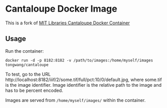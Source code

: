 # Cantaloupe Docker Image

This is a fork of [MIT Libraries Cantaloupe Docker Container](https://github.com/MITLibraries/docker-cantaloupe)


## Usage

Run the container:

    docker run -d -p 8182:8182 -v /path/to/images:/home/myself/images tongwang/cantaloupe

To test, go to the URL http://localhost:8182/iiif/2/some.tif/full/pct:10/0/default.jpg, where some.tif is the image identifier. Image identifier is the relative path to the image and has to be percent encoded.

Images are served from `/home/myself/images/` within the container.

